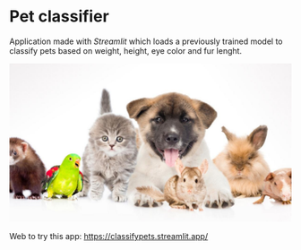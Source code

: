 # Pet classifier

Application made with _Streamlit_ which loads a previously trained model to classify pets based on weight, height, eye color and fur lenght.

![Pets image](img/mascotas.jpg)

Web to try this app:
<https://classifypets.streamlit.app/>
